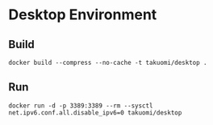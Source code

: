 # Desktop Environment

## Build
```
docker build --compress --no-cache -t takuomi/desktop .
```

## Run
```
docker run -d -p 3389:3389 --rm --sysctl net.ipv6.conf.all.disable_ipv6=0 takuomi/desktop
```
